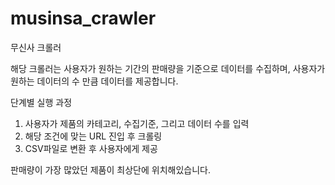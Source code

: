 # musinsa_crawler
무신사 크롤러

해당 크롤러는 사용자가 원하는 기간의 판매량을 기준으로 데이터를 수집하며, 사용자가 원하는 데이터의 수 만큼 데이터를 제공합니다.

단계별 실행 과정
1. 사용자가 제품의 카테고리, 수집기준, 그리고 데이터 수를 입력
2. 해당 조건에 맞는 URL 진입 후 크롤링
3. CSV파일로 변환 후 사용자에게 제공

판매량이 가장 많았던 제품이 최상단에 위치해있습니다.
